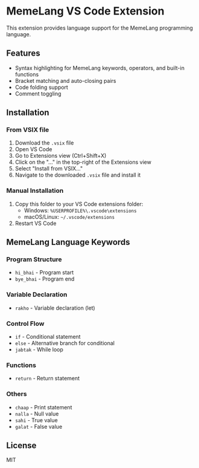 # MemeLang VS Code Extension

This extension provides language support for the MemeLang programming language.

## Features

- Syntax highlighting for MemeLang keywords, operators, and built-in functions
- Bracket matching and auto-closing pairs
- Code folding support
- Comment toggling

## Installation

### From VSIX file

1. Download the `.vsix` file
2. Open VS Code
3. Go to Extensions view (Ctrl+Shift+X)
4. Click on the "..." in the top-right of the Extensions view
5. Select "Install from VSIX..."
6. Navigate to the downloaded `.vsix` file and install it

### Manual Installation

1. Copy this folder to your VS Code extensions folder:
   - Windows: `%USERPROFILE%\.vscode\extensions`
   - macOS/Linux: `~/.vscode/extensions`
2. Restart VS Code

## MemeLang Language Keywords

### Program Structure
- `hi_bhai` - Program start
- `bye_bhai` - Program end

### Variable Declaration
- `rakho` - Variable declaration (let)

### Control Flow
- `if` - Conditional statement
- `else` - Alternative branch for conditional
- `jabtak` - While loop

### Functions
- `return` - Return statement

### Others
- `chaap` - Print statement
- `nalla` - Null value
- `sahi` - True value
- `galat` - False value

## License

MIT 